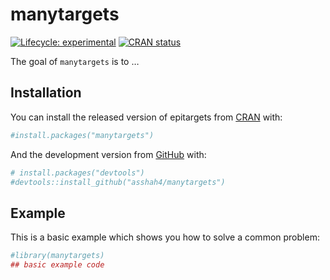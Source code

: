 
<!-- README.md is generated from README.Rmd. Please edit that file -->

# manytargets

<!-- badges: start -->

[![Lifecycle:
experimental](https://img.shields.io/badge/lifecycle-experimental-orange.svg)](https://lifecycle.r-lib.org/articles/stages.html#experimental)
[![CRAN
status](https://www.r-pkg.org/badges/version/manytargets)](https://CRAN.R-project.org/package=manytargets)
<!-- badges: end -->

The goal of `manytargets` is to …

## Installation

You can install the released version of epitargets from
[CRAN](https://CRAN.R-project.org) with:

``` r
#install.packages("manytargets")
```

And the development version from [GitHub](https://github.com/) with:

``` r
# install.packages("devtools")
#devtools::install_github("asshah4/manytargets")
```

## Example

This is a basic example which shows you how to solve a common problem:

``` r
#library(manytargets)
## basic example code
```
